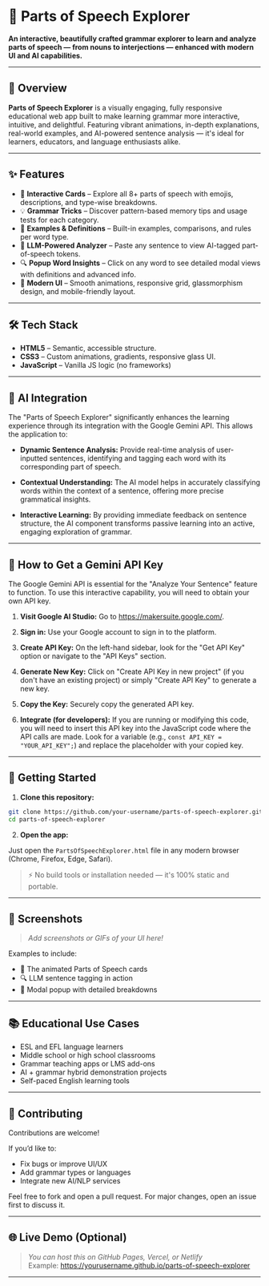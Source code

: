 
# 🌟 Parts of Speech Explorer

**An interactive, beautifully crafted grammar explorer to learn and analyze parts of speech — from nouns to interjections — enhanced with modern UI and AI capabilities.**

---

## 🧠 Overview

**Parts of Speech Explorer** is a visually engaging, fully responsive educational web app built to make learning grammar more interactive, intuitive, and delightful. Featuring vibrant animations, in-depth explanations, real-world examples, and AI-powered sentence analysis — it's ideal for learners, educators, and language enthusiasts alike.

---

## ✨ Features

- 🎴 **Interactive Cards** – Explore all 8+ parts of speech with emojis, descriptions, and type-wise breakdowns.
- 💡 **Grammar Tricks** – Discover pattern-based memory tips and usage tests for each category.
- 📘 **Examples & Definitions** – Built-in examples, comparisons, and rules per word type.
- 🤖 **LLM-Powered Analyzer** – Paste any sentence to view AI-tagged part-of-speech tokens.
- 🔍 **Popup Word Insights** – Click on any word to see detailed modal views with definitions and advanced info.
- 💅 **Modern UI** – Smooth animations, responsive grid, glassmorphism design, and mobile-friendly layout.

---

## 🛠️ Tech Stack

- **HTML5** – Semantic, accessible structure.
- **CSS3** – Custom animations, gradients, responsive glass UI.
- **JavaScript** – Vanilla JS logic (no frameworks)

---

## 🧠 AI Integration

The "Parts of Speech Explorer" significantly enhances the learning experience through its integration with the Google Gemini API. This allows the application to:

* **Dynamic Sentence Analysis:** Provide real-time analysis of user-inputted sentences, identifying and tagging each word with its corresponding part of speech.

* **Contextual Understanding:** The AI model helps in accurately classifying words within the context of a sentence, offering more precise grammatical insights.

* **Interactive Learning:** By providing immediate feedback on sentence structure, the AI component transforms passive learning into an active, engaging exploration of grammar.

---

## 🔑 How to Get a Gemini API Key

The Google Gemini API is essential for the "Analyze Your Sentence" feature to function. To use this interactive capability, you will need to obtain your own API key.

1.  **Visit Google AI Studio:** Go to <https://makersuite.google.com/>.

2.  **Sign in:** Use your Google account to sign in to the platform.

3.  **Create API Key:** On the left-hand sidebar, look for the "Get API Key" option or navigate to the "API Keys" section.

4.  **Generate New Key:** Click on "Create API Key in new project" (if you don't have an existing project) or simply "Create API Key" to generate a new key.

5.  **Copy the Key:** Securely copy the generated API key.

6.  **Integrate (for developers):** If you are running or modifying this code, you will need to insert this API key into the JavaScript code where the API calls are made. Look for a variable (e.g., `const API_KEY = "YOUR_API_KEY";`) and replace the placeholder with your copied key.

---

## 🚀 Getting Started

1. **Clone this repository:**

```bash
git clone https://github.com/your-username/parts-of-speech-explorer.git
cd parts-of-speech-explorer
```

2. **Open the app:**

Just open the `PartsOfSpeechExplorer.html` file in any modern browser (Chrome, Firefox, Edge, Safari).

> ⚡ No build tools or installation needed — it's 100% static and portable.

---


## 📸 Screenshots

> _Add screenshots or GIFs of your UI here!_

Examples to include:
- 📘 The animated Parts of Speech cards
- 🔍 LLM sentence tagging in action
- 🧠 Modal popup with detailed breakdowns

---



## 📚 Educational Use Cases

- ESL and EFL language learners
- Middle school or high school classrooms
- Grammar teaching apps or LMS add-ons
- AI + grammar hybrid demonstration projects
- Self-paced English learning tools

---

## 🤝 Contributing

Contributions are welcome!

If you’d like to:
- Fix bugs or improve UI/UX
- Add grammar types or languages
- Integrate new AI/NLP services

Feel free to fork and open a pull request. For major changes, open an issue first to discuss it.


---

## 🌐 Live Demo (Optional)

> _You can host this on GitHub Pages, Vercel, or Netlify_  
> Example: https://yourusername.github.io/parts-of-speech-explorer

---
